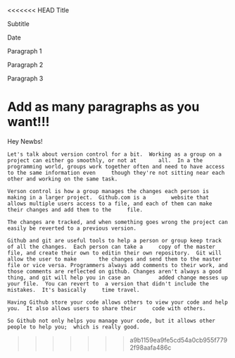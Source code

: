 <<<<<<< HEAD
Title

Subtitle

Date

Paragraph 1

Paragraph 2

Paragraph 3

Add as many paragraphs as you want!!!
=======
<html>
  <body>
    Hey Newbs!


    Let's talk about version control for a bit.  Working as a group on a project can either go smoothly, or not at       all.  In a the programming world, groups work together often and need to have access to the same information even     though they're not sitting near each other and working on the same task.

    Verson control is how a group manages the changes each person is making in a larger project.  Github.com is a        website that allows multiple users access to a file, and each of them can make their changes and add them to the     file.

    The changes are tracked, and when something goes wrong the project can easily be reverted to a previous version.

    Github and git are useful tools to help a person or group keep track of all the changes.  Each person can take a     copy of the master file, and create their own to editin their own repository.  Git will allow the user to make       the changes and send them to the master file or vice versa. Programmers always add comments to their work, and       those comments are reflected on github. Changes aren't always a good thing, and git will help you in case an         added change messes up your file.  You can revert to  a version that didn't include the mistakes.  It's basically     time travel.

    Having Github store your code allows others to view your code and help you.  It also allows users to share their     code with others.

    So Github not only helps you manage your code, but it allows other people to help you;  which is really good.
>>>>>>> a9b1159ea9fe5cd54a0cb955f7792f98aafa486c

  </body>
</html>
